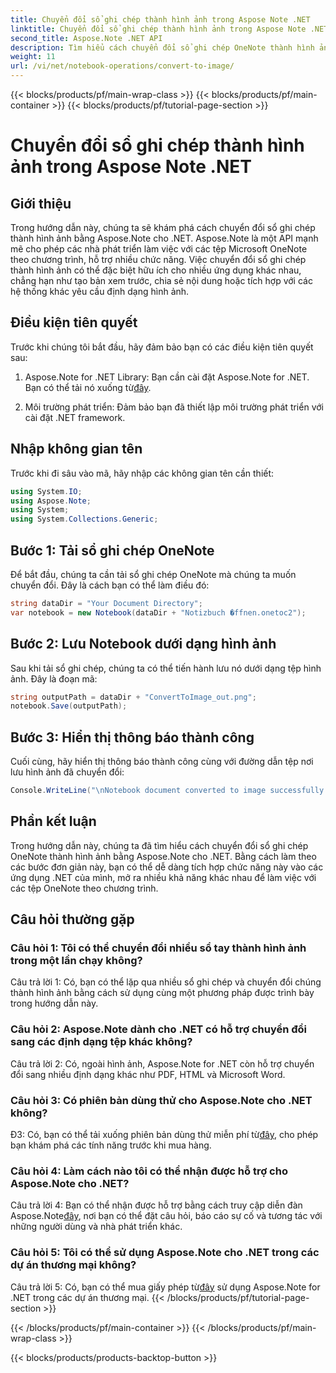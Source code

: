 ```yaml
---
title: Chuyển đổi sổ ghi chép thành hình ảnh trong Aspose Note .NET
linktitle: Chuyển đổi sổ ghi chép thành hình ảnh trong Aspose Note .NET
second_title: Aspose.Note .NET API
description: Tìm hiểu cách chuyển đổi sổ ghi chép OneNote thành hình ảnh bằng Aspose.Note for .NET. Hãy làm theo hướng dẫn từng bước này để tích hợp liền mạch.
weight: 11
url: /vi/net/notebook-operations/convert-to-image/
---
```


{{< blocks/products/pf/main-wrap-class >}}
{{< blocks/products/pf/main-container >}}
{{< blocks/products/pf/tutorial-page-section >}}

# Chuyển đổi sổ ghi chép thành hình ảnh trong Aspose Note .NET

## Giới thiệu

Trong hướng dẫn này, chúng ta sẽ khám phá cách chuyển đổi sổ ghi chép thành hình ảnh bằng Aspose.Note cho .NET. Aspose.Note là một API mạnh mẽ cho phép các nhà phát triển làm việc với các tệp Microsoft OneNote theo chương trình, hỗ trợ nhiều chức năng. Việc chuyển đổi sổ ghi chép thành hình ảnh có thể đặc biệt hữu ích cho nhiều ứng dụng khác nhau, chẳng hạn như tạo bản xem trước, chia sẻ nội dung hoặc tích hợp với các hệ thống khác yêu cầu định dạng hình ảnh.

## Điều kiện tiên quyết

Trước khi chúng tôi bắt đầu, hãy đảm bảo bạn có các điều kiện tiên quyết sau:

1.  Aspose.Note for .NET Library: Bạn cần cài đặt Aspose.Note for .NET. Bạn có thể tải nó xuống từ[đây](https://releases.aspose.com/note/net/).

2. Môi trường phát triển: Đảm bảo bạn đã thiết lập môi trường phát triển với cài đặt .NET framework.

## Nhập không gian tên

Trước khi đi sâu vào mã, hãy nhập các không gian tên cần thiết:

```csharp
using System.IO;
using Aspose.Note;
using System;
using System.Collections.Generic;
```

## Bước 1: Tải sổ ghi chép OneNote

Để bắt đầu, chúng ta cần tải sổ ghi chép OneNote mà chúng ta muốn chuyển đổi. Đây là cách bạn có thể làm điều đó:

```csharp
string dataDir = "Your Document Directory";
var notebook = new Notebook(dataDir + "Notizbuch �ffnen.onetoc2");
```

## Bước 2: Lưu Notebook dưới dạng hình ảnh

Sau khi tải sổ ghi chép, chúng ta có thể tiến hành lưu nó dưới dạng tệp hình ảnh. Đây là đoạn mã:

```csharp
string outputPath = dataDir + "ConvertToImage_out.png";
notebook.Save(outputPath);
```

## Bước 3: Hiển thị thông báo thành công

Cuối cùng, hãy hiển thị thông báo thành công cùng với đường dẫn tệp nơi lưu hình ảnh đã chuyển đổi:

```csharp
Console.WriteLine("\nNotebook document converted to image successfully.\nFile saved at " + outputPath);
```

## Phần kết luận

Trong hướng dẫn này, chúng ta đã tìm hiểu cách chuyển đổi sổ ghi chép OneNote thành hình ảnh bằng Aspose.Note cho .NET. Bằng cách làm theo các bước đơn giản này, bạn có thể dễ dàng tích hợp chức năng này vào các ứng dụng .NET của mình, mở ra nhiều khả năng khác nhau để làm việc với các tệp OneNote theo chương trình.

## Câu hỏi thường gặp

### Câu hỏi 1: Tôi có thể chuyển đổi nhiều sổ tay thành hình ảnh trong một lần chạy không?

Câu trả lời 1: Có, bạn có thể lặp qua nhiều sổ ghi chép và chuyển đổi chúng thành hình ảnh bằng cách sử dụng cùng một phương pháp được trình bày trong hướng dẫn này.

### Câu hỏi 2: Aspose.Note dành cho .NET có hỗ trợ chuyển đổi sang các định dạng tệp khác không?

Câu trả lời 2: Có, ngoài hình ảnh, Aspose.Note for .NET còn hỗ trợ chuyển đổi sang nhiều định dạng khác như PDF, HTML và Microsoft Word.

### Câu hỏi 3: Có phiên bản dùng thử cho Aspose.Note cho .NET không?

Đ3: Có, bạn có thể tải xuống phiên bản dùng thử miễn phí từ[đây](https://releases.aspose.com/), cho phép bạn khám phá các tính năng trước khi mua hàng.

### Câu hỏi 4: Làm cách nào tôi có thể nhận được hỗ trợ cho Aspose.Note cho .NET?

 Câu trả lời 4: Bạn có thể nhận được hỗ trợ bằng cách truy cập diễn đàn Aspose.Note[đây](https://forum.aspose.com/c/note/28), nơi bạn có thể đặt câu hỏi, báo cáo sự cố và tương tác với những người dùng và nhà phát triển khác.

### Câu hỏi 5: Tôi có thể sử dụng Aspose.Note cho .NET trong các dự án thương mại không?

 Câu trả lời 5: Có, bạn có thể mua giấy phép từ[đây](https://purchase.aspose.com/buy) sử dụng Aspose.Note for .NET trong các dự án thương mại.
{{< /blocks/products/pf/tutorial-page-section >}}

{{< /blocks/products/pf/main-container >}}
{{< /blocks/products/pf/main-wrap-class >}}

{{< blocks/products/products-backtop-button >}}
